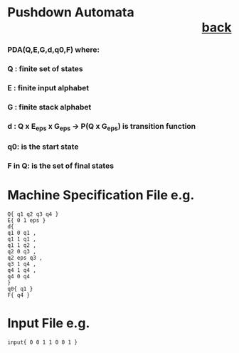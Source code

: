 # Pushdown Automata           <div style="text-align: right">[back](https://github.com/andrewkuhl/Automata)</div>

### PDA(Q,E,G,d,q0,F) where:
### Q : finite set of states
### E : finite input alphabet
### G : finite stack alphabet
### d : Q x E<sub>eps</sub> x G<sub>eps</sub> &rarr; P(Q x G<sub>eps</sub>) is transition function
### q0: is the start state
### F in Q: is the set of final states

# Machine Specification File e.g.
```
Q{ q1 q2 q3 q4 }
E{ 0 1 eps }
d{
q1 0 q1 ,
q1 1 q1 ,
q1 1 q2 ,
q2 0 q3 ,
q2 eps q3 ,
q3 1 q4 ,
q4 1 q4 ,
q4 0 q4 
}
q0{ q1 }
F{ q4 }
```

# Input File e.g.
```
input{ 0 0 1 1 0 0 1 }
```
